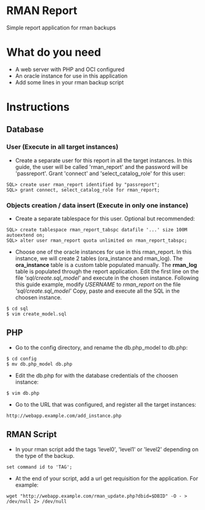 # RMAN Report

Simple report application for rman backups

# What do you need
* A web server with PHP and OCI configured
* An oracle instance for use in this application
* Add some lines in your rman backup script

# Instructions

## Database

### User (Execute in all target instances)

* Create a separate user for this report in all the target instances. 
In this guide, the user will be called 'rman\_report' and the password will 
be 'passreport'. Grant 'connect' and 'select_catalog_role' for this user:

```
SQL> create user rman_report identified by "passreport";
SQL> grant connect, select_catalog_role for rman_report;
```

### Objects creation / data insert (Execute in only one instance)

* Create a separate tablespace for this user. Optional but recommended:
```
SQL> create tablespace rman_report_tabspc datafile '...' size 100M autoextend on;
SQL> alter user rman_report quota unlimited on rman_report_tabspc;
```

* Choose one of the oracle instances for use in this rman_report.
In this instance, we will create 2 tables (ora_instance and rman_log).
The **ora_instance** table is a custom table populated manually.
The **rman_log** table is populated through the report application.
Edit the first line on the file *'sql/create.sql_model'* 
and execute in the chosen instance.
Following this guide example, modify *USERNAME* to *rman_report* 
on the file *'sql/create.sql_model'*
Copy, paste and execute all the SQL in the choosen instance.

```
$ cd sql
$ vim create_model.sql
```

## PHP

* Go to the config directory, and rename the db.php_model to db.php:

```
$ cd config
$ mv db.php_model db.php
```

* Edit the db.php for with the database credentials of the choosen instance:

```
$ vim db.php 
```

* Go to the URL that was configured, and register all the target instances:

```
http://webapp.example.com/add_instance.php
```

## RMAN Script

* In your rman script add the tags 'level0', 'level1' or 'level2' 
depending on the type of the backup.

```
set command id to 'TAG';
```

* At the end of your script, add a url get requisition for the application. For example:

```
wget "http://webapp.example.com/rman_update.php?dbid=$DBID" -O - > /dev/null 2> /dev/null
```




